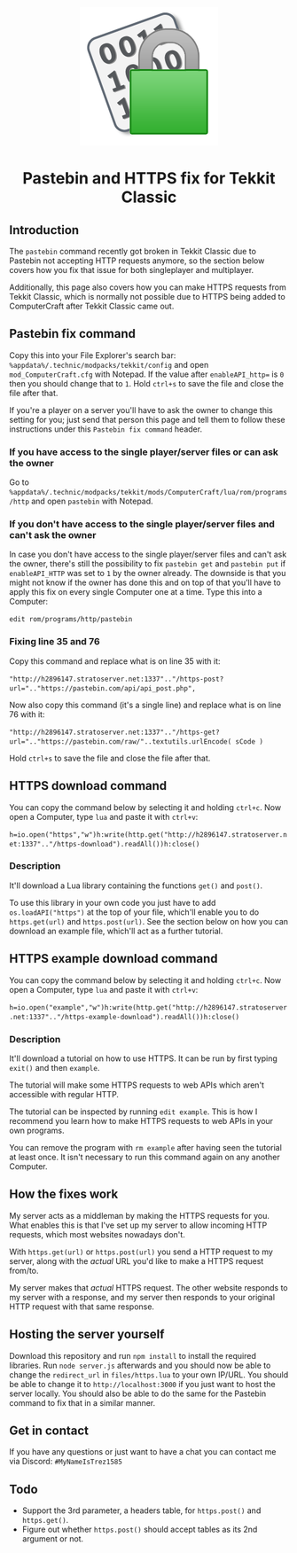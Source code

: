 <p align="center"><img src="media/logo.png" alt="Logo"></p>
<h1 align="center">Pastebin and HTTPS fix for Tekkit Classic</h1>

## Introduction
The `pastebin` command recently got broken in Tekkit Classic due to Pastebin not accepting HTTP requests anymore, so the section below covers how you fix that issue for both singleplayer and multiplayer.

Additionally, this page also covers how you can make HTTPS requests from Tekkit Classic, which is normally not possible due to HTTPS being added to ComputerCraft after Tekkit Classic came out.

## Pastebin fix command

Copy this into your File Explorer's search bar: `%appdata%/.technic/modpacks/tekkit/config` and open `mod_ComputerCraft.cfg` with Notepad.
If the value after `enableAPI_http=` is `0` then you should change that to `1`. Hold `ctrl+s` to save the file and close the file after that.

If you're a player on a server you'll have to ask the owner to change this setting for you; just send that person this page and tell them to follow these instructions under this `Pastebin fix command` header.

### If you have access to the single player/server files or can ask the owner

Go to `%appdata%/.technic/modpacks/tekkit/mods/ComputerCraft/lua/rom/programs/http` and open `pastebin` with Notepad.

### If you don't have access to the single player/server files and can't ask the owner

In case you don't have access to the single player/server files and can't ask the owner, there's still the possibility to fix `pastebin get` and `pastebin put` if `enableAPI_HTTP` was set to `1` by the owner already. The downside is that you might not know if the owner has done this and on top of that you'll have to apply this fix on every single Computer one at a time. Type this into a Computer:

`edit rom/programs/http/pastebin`

### Fixing line 35 and 76

Copy this command and replace what is on line 35 with it:

`"http://h2896147.stratoserver.net:1337".."/https-post?url=".."https://pastebin.com/api/api_post.php",` 

Now also copy this command (it's a single line) and replace what is on line 76 with it:

`"http://h2896147.stratoserver.net:1337".."/https-get?url=".."https://pastebin.com/raw/"..textutils.urlEncode( sCode )`

Hold `ctrl+s` to save the file and close the file after that.

## HTTPS download command
You can copy the command below by selecting it and holding `ctrl+c`. Now open a Computer, type `lua` and paste it with `ctrl+v`:

`h=io.open("https","w")h:write(http.get("http://h2896147.stratoserver.net:1337".."/https-download").readAll())h:close()`

### Description
It'll download a Lua library containing the functions `get()` and `post()`.

To use this library in your own code you just have to add `os.loadAPI("https")` at the top of your file, which'll enable you to do `https.get(url)` and `https.post(url)`. See the section below on how you can download an example file, which'll act as a further tutorial.

## HTTPS example download command
You can copy the command below by selecting it and holding `ctrl+c`. Now open a Computer, type `lua` and paste it with `ctrl+v`:

`h=io.open("example","w")h:write(http.get("http://h2896147.stratoserver.net:1337".."/https-example-download").readAll())h:close()`

### Description
It'll download a tutorial on how to use HTTPS. It can be run by first typing `exit()` and then `example`.

The tutorial will make some HTTPS requests to web APIs which aren't accessible with regular HTTP.

The tutorial can be inspected by running `edit example`. This is how I recommend you learn how to make HTTPS requests to web APIs in your own programs.

You can remove the program with `rm example` after having seen the tutorial at least once. It isn't necessary to run this command again on any another Computer.

## How the fixes work
My server acts as a middleman by making the HTTPS requests for you. What enables this is that I've set up my server to allow incoming HTTP requests, which most websites nowadays don't.

With `https.get(url)` or `https.post(url)` you send a HTTP request to my server, along with the *actual* URL you'd like to make a HTTPS request from/to.

My server makes that *actual* HTTPS request. The other website responds to my server with a response, and my server then responds to your original HTTP request with that same response.

## Hosting the server yourself
Download this repository and run `npm install` to install the required libraries. Run `node server.js` afterwards and you should now be able to change the `redirect_url` in `files/https.lua` to your own IP/URL. You should be able to change it to `http://localhost:3000` if you just want to host the server locally. You should also be able to do the same for the Pastebin command to fix that in a similar manner.

## Get in contact
If you have any questions or just want to have a chat you can contact me via Discord: `#MyNameIsTrez1585`

## Todo

* Support the 3rd parameter, a headers table, for `https.post()` and `https.get()`.
* Figure out whether `https.post()` should accept tables as its 2nd argument or not.